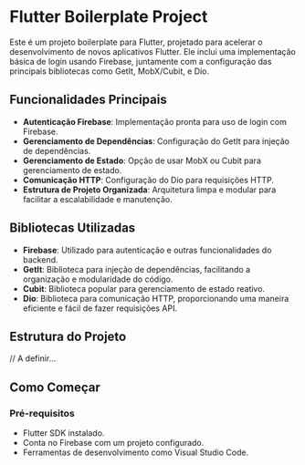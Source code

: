 # Flutter Boilerplate Project

Este é um projeto boilerplate para Flutter, projetado para acelerar o desenvolvimento de novos aplicativos Flutter. Ele inclui uma implementação básica de login usando Firebase, juntamente com a configuração das principais bibliotecas como GetIt, MobX/Cubit, e Dio.

## Funcionalidades Principais

- **Autenticação Firebase**: Implementação pronta para uso de login com Firebase.
- **Gerenciamento de Dependências**: Configuração do GetIt para injeção de dependências.
- **Gerenciamento de Estado**: Opção de usar MobX ou Cubit para gerenciamento de estado.
- **Comunicação HTTP**: Configuração do Dio para requisições HTTP.
- **Estrutura de Projeto Organizada**: Arquitetura limpa e modular para facilitar a escalabilidade e manutenção.

## Bibliotecas Utilizadas

- **Firebase**: Utilizado para autenticação e outras funcionalidades do backend.
- **GetIt**: Biblioteca para injeção de dependências, facilitando a organização e modularidade do código.
- **Cubit**: Biblioteca popular para gerenciamento de estado reativo.
- **Dio**: Biblioteca para comunicação HTTP, proporcionando uma maneira eficiente e fácil de fazer requisições API.

## Estrutura do Projeto

// A definir...

## Como Começar

### Pré-requisitos

- Flutter SDK instalado.
- Conta no Firebase com um projeto configurado.
- Ferramentas de desenvolvimento como Visual Studio Code.
